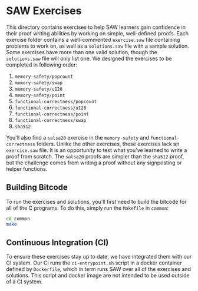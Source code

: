 # SAW Exercises #

This directory contains exercises to help SAW learners gain confidence in their
proof writing abilities by working on simple, well-defined proofs.  Each
exercise folder contains a well-commented `exercise.saw` file containing
problems to work on, as well as a `solutions.saw` file with a sample solution.
Some exercises have more than one valid solution, though the `solutions.saw`
file will only list one.  We designed the exercises to be completed in
following order:

1. `memory-safety/popcount`
2. `memory-safety/swap`
3. `memory-safety/u128`
4. `memory-safety/point`
5. `functional-correctness/popcount`
6. `functional-correctness/u128`
7. `functional-correctness/point`
8. `functional-correctness/swap`
9. `sha512`

You'll also find a `salsa20` exercise in the `memory-safety` and
`functional-correctness` folders.  Unlike the other exercises, these exercises
lack an `exercise.saw` file.  It is an opportunity to test what you've learned
to write a proof from scratch.  The `salsa20` proofs are simpler than the
`sha512` proof, but the challenge comes from writing a proof without any
signposting or helper functions.

## Building Bitcode ##

To run the exercises and solutions, you'll first need to build the bitcode for
all of the C programs.  To do this, simply run the `Makefile` in `common`:

```bash
cd common
make
```

## Continuous Integration (CI) ##

To ensure these exercises stay up to date, we have integrated them with our CI
system.  Our CI runs the `ci-entrypoint.sh` script in a docker container
defined by `Dockerfile`, which in term runs SAW over all of the exercises and
solutions.  This script and docker image are not intended to be used outside of
a CI system.
